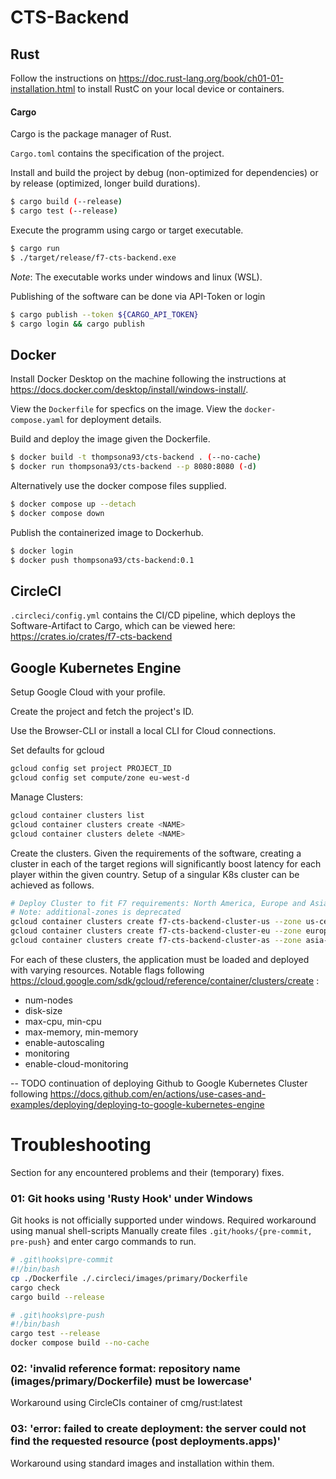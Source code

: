# CTS-Backend

## Rust

Follow the instructions on https://doc.rust-lang.org/book/ch01-01-installation.html to install RustC on your local device or containers.

#### Cargo
Cargo is the package manager of Rust.

`Cargo.toml` contains the specification of the project.

Install and build the project by debug (non-optimized for dependencies) or by release (optimized, longer build durations).
```sh
$ cargo build (--release)
$ cargo test (--release)
```
Execute the programm using cargo or target executable.
```sh
$ cargo run
$ ./target/release/f7-cts-backend.exe
```
*Note*: The executable works under windows and linux (WSL).

Publishing of the software can be done via API-Token or login
```sh
$ cargo publish --token ${CARGO_API_TOKEN}
$ cargo login && cargo publish
```


## Docker

Install Docker Desktop on the machine following the instructions at https://docs.docker.com/desktop/install/windows-install/.


View the `Dockerfile` for specfics on the image.
View the `docker-compose.yaml` for deployment details.

Build and deploy the image given the Dockerfile.
```sh
$ docker build -t thompsona93/cts-backend . (--no-cache)
$ docker run thompsona93/cts-backend --p 8080:8080 (-d)
```

Alternatively use the docker compose files supplied.
```sh
$ docker compose up --detach
$ docker compose down
```

Publish the containerized image to Dockerhub.
```sh
$ docker login
$ docker push thompsona93/cts-backend:0.1
```




## CircleCI

`.circleci/config.yml` contains the CI/CD pipeline, which deploys the Software-Artifact to Cargo, which can be viewed here: https://crates.io/crates/f7-cts-backend




## Google Kubernetes Engine

Setup Google Cloud with your profile.

Create the project and fetch the project's ID.

Use the Browser-CLI or install a local CLI for Cloud connections.

Set defaults for gcloud
```sh
gcloud config set project PROJECT_ID
gcloud config set compute/zone eu-west-d 
```

Manage Clusters:
```sh
gcloud container clusters list
gcloud container clusters create <NAME>
gcloud container clusters delete <NAME>
```


Create the clusters. Given the requirements of the software, creating a cluster in each of the target regions will significantly boost latency for each player within the given country.
Setup of a singular K8s cluster can be achieved as follows.
```sh
# Deploy Cluster to fit F7 requirements: North America, Europe and Asia
# Note: additional-zones is deprecated
gcloud container clusters create f7-cts-backend-cluster-us --zone us-central1-a
gcloud container clusters create f7-cts-backend-cluster-eu --zone europe-central2-a
gcloud container clusters create f7-cts-backend-cluster-as --zone asia-east2-a
```

For each of these clusters, the application must be loaded and deployed with varying resources. Notable flags following https://cloud.google.com/sdk/gcloud/reference/container/clusters/create :
- num-nodes
- disk-size
- max-cpu, min-cpu
- max-memory, min-memory
- enable-autoscaling
- monitoring
- enable-cloud-monitoring

-- TODO continuation of deploying Github to Google Kubernetes Cluster following https://docs.github.com/en/actions/use-cases-and-examples/deploying/deploying-to-google-kubernetes-engine 








# Troubleshooting
Section for any encountered problems and their (temporary) fixes.

### 01: Git hooks using 'Rusty Hook' under Windows
Git hooks is not officially supported under windows. Required workaround using manual shell-scripts
Manually create files `.git/hooks/{pre-commit, pre-push}` and enter cargo commands to run.
```sh
# .git\hooks\pre-commit
#!/bin/bash
cp ./Dockerfile ./.circleci/images/primary/Dockerfile
cargo check
cargo build --release

# .git\hooks\pre-push
#!/bin/bash
cargo test --release
docker compose build --no-cache
```
### 02: 'invalid reference format: repository name (images/primary/Dockerfile) must be lowercase'
Workaround using CircleCIs container of cmg/rust:latest

### 03: 'error: failed to create deployment: the server could not find the requested resource (post deployments.apps)'
Workaround using standard images and installation within them.